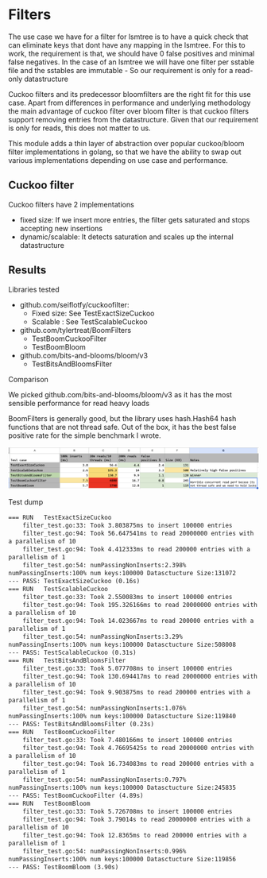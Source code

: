 # Filters

The use case we have for a filter for lsmtree is to have a quick check that can eliminate keys
that dont have any mapping in the lsmtree. For this to work, the requirement is that, we should
have 0 false positives and minimal false negatives. In the case of an lsmtree we will have one
filter per sstable file and the sstables are immutable - So our requirement is only for a read-only
datastructure

Cuckoo filters and its predecessor bloomfilters are the right fit for this use case. Apart
from differences in performance and underlying methodology the main advantage of cuckoo filter
over bloom filter is that cuckoo filters support removing entries from the datastructure. Given
that our requirement is only for reads, this does not matter to us.

This module adds a thin layer of abstraction over popular cuckoo/bloom filter implementations
in golang, so that we have the ability to swap out various implementations depending on use case
and performance.

## Cuckoo filter

Cuckoo filters have 2 implementations

* fixed size: If we insert more entries, the filter gets saturated and stops accepting new insertions
* dynamic/scalable: It detects saturation and scales up the internal datastructure

## Results

Libraries tested

* github.com/seiflotfy/cuckoofilter:
    * Fixed size: See TestExactSizeCuckoo
    * Scalable : See TestScalableCuckoo
* github.com/tylertreat/BoomFilters
    * TestBoomCuckooFilter
    * TestBoomBloom
* github.com/bits-and-blooms/bloom/v3
    * TestBitsAndBloomsFilter

Comparison

We picked github.com/bits-and-blooms/bloom/v3 as it has the most sensible
performance for read heavy loads

BoomFilters is generally good, but the library uses hash.Hash64 hash functions that are not thread safe.
Out of the box, it has the best false positive rate for the simple benchmark I wrote.

![Drag Racing](comparison.png)

Test dump

```
=== RUN   TestExactSizeCuckoo
    filter_test.go:33: Took 3.803875ms to insert 100000 entries
    filter_test.go:94: Took 56.647541ms to read 20000000 entries with a parallelism of 10
    filter_test.go:94: Took 4.412333ms to read 200000 entries with a parallelism of 1
    filter_test.go:54: numPassingNonInserts:2.398% numPassingInserts:100% num keys:100000 Datasctucture Size:131072
--- PASS: TestExactSizeCuckoo (0.16s)
=== RUN   TestScalableCuckoo
    filter_test.go:33: Took 2.550083ms to insert 100000 entries
    filter_test.go:94: Took 195.326166ms to read 20000000 entries with a parallelism of 10
    filter_test.go:94: Took 14.023667ms to read 200000 entries with a parallelism of 1
    filter_test.go:54: numPassingNonInserts:3.29% numPassingInserts:100% num keys:100000 Datasctucture Size:508008
--- PASS: TestScalableCuckoo (0.31s)
=== RUN   TestBitsAndBloomsFilter
    filter_test.go:33: Took 5.077708ms to insert 100000 entries
    filter_test.go:94: Took 130.694417ms to read 20000000 entries with a parallelism of 10
    filter_test.go:94: Took 9.903875ms to read 200000 entries with a parallelism of 1
    filter_test.go:54: numPassingNonInserts:1.076% numPassingInserts:100% num keys:100000 Datasctucture Size:119840
--- PASS: TestBitsAndBloomsFilter (0.23s)
=== RUN   TestBoomCuckooFilter
    filter_test.go:33: Took 7.480166ms to insert 100000 entries
    filter_test.go:94: Took 4.76695425s to read 20000000 entries with a parallelism of 10
    filter_test.go:94: Took 16.734083ms to read 200000 entries with a parallelism of 1
    filter_test.go:54: numPassingNonInserts:0.797% numPassingInserts:100% num keys:100000 Datasctucture Size:245835
--- PASS: TestBoomCuckooFilter (4.89s)
=== RUN   TestBoomBloom
    filter_test.go:33: Took 5.726708ms to insert 100000 entries
    filter_test.go:94: Took 3.79014s to read 20000000 entries with a parallelism of 10
    filter_test.go:94: Took 12.8365ms to read 200000 entries with a parallelism of 1
    filter_test.go:54: numPassingNonInserts:0.996% numPassingInserts:100% num keys:100000 Datasctucture Size:119856
--- PASS: TestBoomBloom (3.90s)
```
